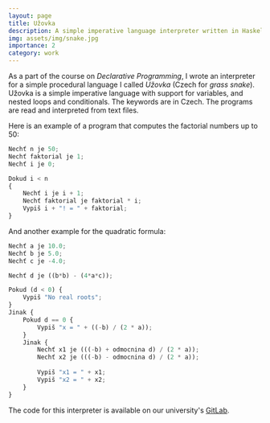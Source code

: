 ```yaml
---
layout: page
title: Užovka
description: A simple imperative language interpreter written in Haskell
img: assets/img/snake.jpg
importance: 2
category: work
---
```


As a part of the course on *Declarative Programming*, I wrote an interpreter for a simple procedural language I called *Užovka* (Czech for *grass snake*).
Užovka is a simple imperative language with support for variables, and nested loops and conditionals. The keywords are in Czech.
The programs are read and interpreted from text files.

Here is an example of a program that computes the factorial numbers up to 50:

```python
Nechť n je 50;
Nechť faktorial je 1;
Nechť i je 0;

Dokud i < n
{
    Nechť i je i + 1; 
    Nechť faktorial je faktorial * i;
    Vypiš i + "! = " + faktorial;
}
```

And another example for the quadratic formula:

```python
Nechť a je 10.0;
Nechť b je 5.0;
Nechť c je -4.0;

Nechť d je ((b*b) - (4*a*c));

Pokud (d < 0) {
    Vypiš "No real roots";
}
Jinak {
    Pokud d == 0 {
        Vypiš "x = " + ((-b) / (2 * a));
    }
    Jinak {
        Nechť x1 je (((-b) + odmocnina d) / (2 * a));
        Nechť x2 je (((-b) - odmocnina d) / (2 * a));
    
        Vypiš "x1 = " + x1;
        Vypiš "x2 = " + x2;
    }
}
```

The code for this interpreter is available on our university's [GitLab](https://gitlab.mff.cuni.cz/bronecja/nprg005-ls2122-zapoctak).


